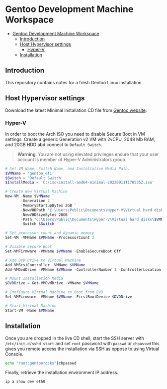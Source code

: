 # Gentoo Development Machine Workspace

- [Gentoo Development Machine Workspace](#gentoo-development-machine-workspace)
  - [Introduction](#introduction)
  - [Host Hypervisor settings](#host-hypervisor-settings)
    - [Hyper-V](#hyper-v)
  - [Installation](#installation)


## Introduction

This repository contains notes for a fresh Gentoo Linux installation.


## Host Hypervisor settings

Download the latest Minimal Installation CD file from [Gentoo website](https://www.gentoo.org/downloads/).

### Hyper-V

In order to boot the Arch ISO you need to disable Secure Boot in VM settings. Create a generic Generation v2 VM with 2vCPU, 2048 Mb RAM, and 20GB HDD abd connect to `Default Switch`.

> **Warning**: You are not using elevated privileges ensure that your user account is member of Hyper-V Administrators group.



```powershell
# Set VM Name, Switch Name, and Installation Media Path.
$VMName = 'gentoo_efi'
$Switch = 'Default Switch'
$InstallMedia = 'C:\iso\install-amd64-minimal-20220911T170535Z.iso'

# Create New Virtual Machine
New-VM -Name $VMName `
       -Generation 2 `
       -MemoryStartupBytes 2GB `
       -NewVHDPath "C:\Users\Public\Documents\Hyper-V\Virtual hard disks\$VMName\$VMName.vhdx" `
       -NewVHDSizeBytes 20GB `
       -Path "C:\Users\Public\Documents\Hyper-V\Virtual hard disks\$VMName" `
       -Switch $Switch

# Set processor count and dynamic memory
Set-VM -VMName $VMName -ProcessorCount 2

# Disable Secure Boot
Set-VMFirmware -VMName $VMName -EnableSecureBoot Off

# Add DVD Drive to Virtual Machine
Add-VMScsiController -VMName $VMName
Add-VMDvdDrive -VMName $VMName -ControllerNumber 1 -ControllerLocation 0 -Path $InstallMedia

# Mount Installation Media
$DVDDrive = Get-VMDvdDrive -VMName $VMName

# Configure Virtual Machine to Boot from DVD
Set-VMFirmware -VMName $VMName -FirstBootDevice $DVDDrive

# Start Virtual Machine
Start-VM -Name $VMName
```


## Installation

Once you are dropped in the live CD shell, start the SSH server with `/etc/init.d/sshd start` and set `root` password with `passwd` or `chpasswd` this gives you remote access the installation via SSH as oppose to using Virtual Console.

```bash
echo "root:gentoorocks"|chpasswd
```

Finally, retrieve the installation environment IP address.

```bash
ip a show dev eth0
```

